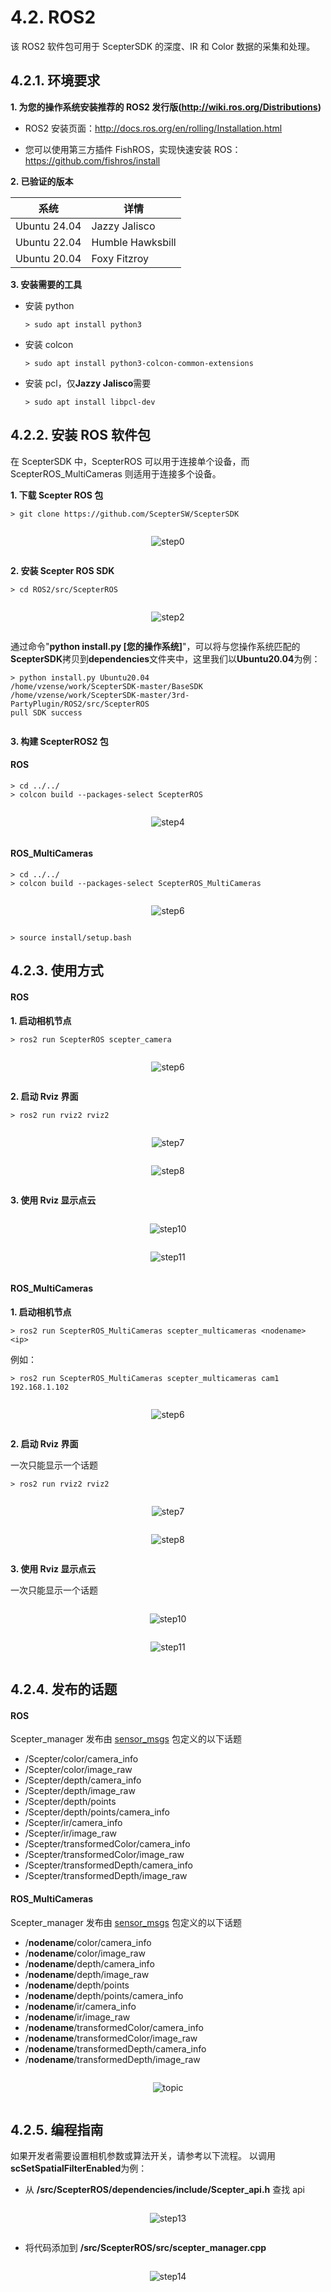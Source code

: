 # 4.2. ROS2

该 ROS2 软件包可用于 ScepterSDK 的深度、IR 和 Color 数据的采集和处理。

## 4.2.1. 环境要求

**1. 为您的操作系统安装推荐的 ROS2 发行版(<http://wiki.ros.org/Distributions>)**

- ROS2 安装页面：<http://docs.ros.org/en/rolling/Installation.html>

- 您可以使用第三方插件 FishROS，实现快速安装 ROS：<https://github.com/fishros/install>

**2. 已验证的版本**

| 系统         | 详情             |
| ------------ | ---------------- |
| Ubuntu 24.04 | Jazzy Jalisco    |
| Ubuntu 22.04 | Humble Hawksbill |
| Ubuntu 20.04 | Foxy Fitzroy     |

**3. 安装需要的工具**

- 安装 python 

  ```shell
  > sudo apt install python3
  ```

- 安装 colcon

  ```shell
  > sudo apt install python3-colcon-common-extensions
  ```

- 安装 pcl，仅**Jazzy Jalisco**需要

  ```shell
  > sudo apt install libpcl-dev
  ```


## 4.2.2. 安装 ROS 软件包

在 ScepterSDK 中，ScepterROS 可以用于连接单个设备，而 ScepterROS_MultiCameras 则适用于连接多个设备。

**1. 下载 Scepter ROS 包**

```shell
> git clone https://github.com/ScepterSW/ScepterSDK
```

  <div class="center">

![step0](ROS2-asserts/01.png)

  </div>

**2. 安装 Scepter ROS SDK**

```shell
> cd ROS2/src/ScepterROS
```

<div class="center">

![step2](ROS2-asserts/02.png)

</div>

通过命令"**python install.py [您的操作系统]**"，可以将与您操作系统匹配的**ScepterSDK**拷贝到**dependencies**文件夹中，这里我们以**Ubuntu20.04**为例：

```shell
> python install.py Ubuntu20.04
/home/vzense/work/ScepterSDK-master/BaseSDK
/home/vzense/work/ScepterSDK-master/3rd-PartyPlugin/ROS2/src/ScepterROS
pull SDK success
```

<div class="center">
</div>

**3. 构建 ScepterROS2 包**

<!-- tabs:start -->

#### **ROS**

```shell
> cd ../../
> colcon build --packages-select ScepterROS
```

<div class="center">

![step4](ROS2-asserts/04.png)

</div>

#### **ROS_MultiCameras**

```shell
> cd ../../
> colcon build --packages-select ScepterROS_MultiCameras
```

<div class="center">

![step6](ROS2-asserts/05.png)

</div>

<!-- tabs:end -->

```shell
> source install/setup.bash
```

## 4.2.3. 使用方式

<!-- tabs:start -->

#### **ROS**

**1. 启动相机节点**

```shell
> ros2 run ScepterROS scepter_camera
```

<div class="center">

![step6](ROS2-asserts/06.png)

</div>

**2. 启动 Rviz 界面**

```shell
> ros2 run rviz2 rviz2
```

<div class="center">

![step7](ROS2-asserts/07.png)

</div>

<div class="center">

![step8](ROS2-asserts/08.png)

</div>

**3. 使用 Rviz 显示点云**

<div class="center">

![step10](ROS2-asserts/09.png)

</div>

<div class="center">

![step11](ROS2-asserts/10.png)

</div>

#### **ROS_MultiCameras**

**1. 启动相机节点**

```shell
> ros2 run ScepterROS_MultiCameras scepter_multicameras <nodename> <ip>
```

例如：

```shell
> ros2 run ScepterROS_MultiCameras scepter_multicameras cam1 192.168.1.102
```

<div class="center">

![step6](ROS2-asserts/11.png)

</div>

**2. 启动 Rviz 界面**

一次只能显示一个话题

```shell
> ros2 run rviz2 rviz2
```

<div class="center">

![step7](ROS2-asserts/12.png)

</div>

<div class="center">

![step8](ROS2-asserts/13.png)

</div>

**3. 使用 Rviz 显示点云**

一次只能显示一个话题

<div class="center">

![step10](ROS2-asserts/14.png)

</div>

<div class="center">

![step11](ROS2-asserts/15.png)

</div>

<!-- tabs:end -->

## 4.2.4. 发布的话题

<!-- tabs:start -->

#### **ROS**

Scepter_manager 发布由 [sensor_msgs](http://wiki.ros2.org/sensor_msgs) 包定义的以下话题

- /Scepter/color/camera_info
- /Scepter/color/image_raw
- /Scepter/depth/camera_info
- /Scepter/depth/image_raw
- /Scepter/depth/points
- /Scepter/depth/points/camera_info
- /Scepter/ir/camera_info
- /Scepter/ir/image_raw
- /Scepter/transformedColor/camera_info
- /Scepter/transformedColor/image_raw
- /Scepter/transformedDepth/camera_info
- /Scepter/transformedDepth/image_raw

#### **ROS_MultiCameras**

Scepter_manager 发布由 [sensor_msgs](http://wiki.ros2.org/sensor_msgs) 包定义的以下话题

- /**nodename**/color/camera_info
- /**nodename**/color/image_raw
- /**nodename**/depth/camera_info
- /**nodename**/depth/image_raw
- /**nodename**/depth/points
- /**nodename**/depth/points/camera_info
- /**nodename**/ir/camera_info
- /**nodename**/ir/image_raw
- /**nodename**/transformedColor/camera_info
- /**nodename**/transformedColor/image_raw
- /**nodename**/transformedDepth/camera_info
- /**nodename**/transformedDepth/image_raw

<div class="center">

![topic](ROS2-asserts/16.png)

</div>

<!-- tabs:end -->

## 4.2.5. 编程指南

如果开发者需要设置相机参数或算法开关，请参考以下流程。
以调用**scSetSpatialFilterEnabled**为例：

- 从 **/src/ScepterROS/dependencies/include/Scepter_api.h** 查找 api

<div class="center">

![step13](ROS2-asserts/17.png)

</div>

- 将代码添加到 **/src/ScepterROS/src/scepter_manager.cpp**

<div class="center">

![step14](ROS2-asserts/18.png)

</div>

<style>
.center
{
  width: auto;
  display: table;
  margin-left: auto;
  margin-right: auto;
}
</style>
